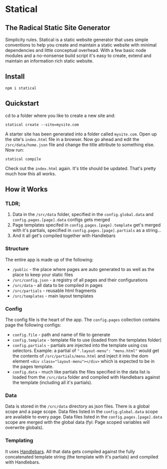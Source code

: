 # Statical
## The Radical Static Site Generator

Simplicity rules. Statical is a static website generator that uses simple conventions to help you create and maintain a static website with minimal dependencies and little conceptual overhead. With a few basic node modules and a no-nonsense build script it's easy to create, extend and maintain an information rich static website.

## Install

    npm i statical

## Quickstart
cd to a folder where you like to create a new site and:

    statical create --site=mysite.com

A starter site has been generated into a folder called `mysite.com`. Open up the site's `index.html` file in a browser. Now go ahead and edit the `/src/data/home.json` file and change the title attribute to something else. Now run:

    statical compile

Check out the `index.html` again. It's title should be updated. That's pretty much how this all works. 

## How it Works

### TLDR;
1. Data in the `/src/data` folder, specified in the `config.global.data` and `config.pages.[page].data` configs gets merged
2. Page templates specifed in `config.pages.[page].template` get's merged with it's partials, specified in `config.pages.[page].partials` as a string...
3. And it all get's compiled together with Handlebars

### Structure
The entire app is made up of the following:
* `/public` - the place where pages are auto generated to as well as the place to keep your static files
* `/src/config.json` - a registry of all pages and their configurations
* `/src/data` - all data to be compiled in pages
* `/src/partials` - reusable html fragments
* `/src/templates` - main layout templates

### Config
The config file is the heart of the app. The  `config.pages` collection contains page the following configs:
* `config.file` - path and name of file to generate
* `config.template` - template file to use (loaded from the templates folder)
* `config.partials` - partials are injected into the template using css selectors. Example: a partial of `".layout-menu": "menu.html"` would get the contents of `/src/partials/menu.html` and inject it into the dom element `<div class="layout-menu"></div>` which is expected to be in the pages template. 
* `config.data` - much like partials the files specified in the data list is loaded from the `/src/data` folder and compiled with Handlebars against the template (including all it's partials).

### Data
Data is stored in the `/src/data` directory as json files. There is a global scope and a page scope. Data files listed in the `config.global.data` scope are available to every page. Data files listed in the `config.pages.[page].data` scope are merged with the global data (fyi: Page scoped variables will overwrite globals). 

### Templating
It uses [Handlebars](https://handlebarsjs.com/). All that data gets compiled against the fully concatenated template string (the template with it's partials) and compiled with Handlebars. 